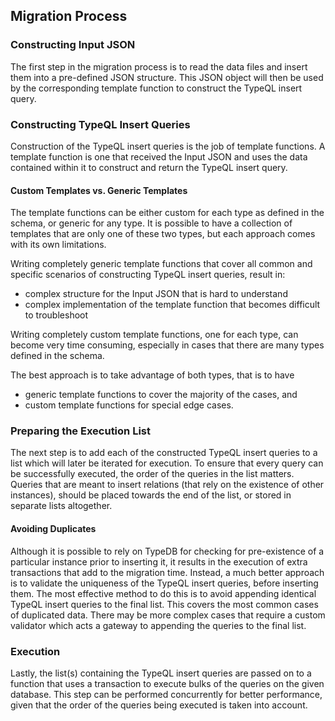 ## Migration Process

### Constructing Input JSON

The first step in the migration process is to read the data files and insert them into a pre-defined JSON structure. This JSON object will then be used by the corresponding template function to construct the TypeQL insert query.

### Constructing TypeQL Insert Queries

Construction of the TypeQL insert queries is the job of template functions. A template function is one that received the Input JSON and uses the data contained within it to construct and return the TypeQL insert query.

#### Custom Templates vs. Generic Templates

The template functions can be either custom for each type as defined in the schema, or generic for any type. It is possible to have a collection of templates that are only one of these two types, but each approach comes with its own limitations.

Writing completely generic template functions that cover all common and specific scenarios of constructing TypeQL insert queries, result in:

- complex structure for the Input JSON that is hard to understand
- complex implementation of the template function that becomes difficult to troubleshoot

Writing completely custom template functions, one for each type, can become very time consuming, especially in cases that there are many types defined in the schema.

The best approach is to take advantage of both types, that is to have

- generic template functions to cover the majority of the cases, and
- custom template functions for special edge cases.

### Preparing the Execution List

The next step is to add each of the constructed TypeQL insert queries to a list which will later be iterated for execution. To ensure that every query can be successfully executed, the order of the queries in the list matters. Queries that are meant to insert relations (that rely on the existence of other instances), should be placed towards the end of the list, or stored in separate lists altogether.

#### Avoiding Duplicates

Although it is possible to rely on TypeDB for checking for pre-existence of a particular instance prior to inserting it, it results in the execution of extra transactions that add to the migration time. Instead, a much better approach is to validate the uniqueness of the TypeQL insert queries, before inserting them. The most effective method to do this is to avoid appending identical TypeQL insert queries to the final list. This covers the most common cases of duplicated data. There may be more complex cases that require a custom validator which acts a gateway to appending the queries to the final list.

### Execution

Lastly, the list(s) containing the TypeQL insert queries are passed on to a function that uses a transaction to execute bulks of the queries on the given database. This step can be performed concurrently for better performance, given that the order of the queries being executed is taken into account.
